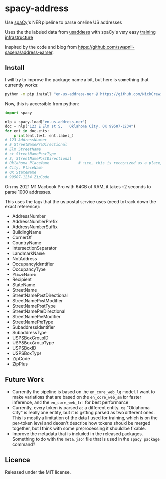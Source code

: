 # spacy-address

Use [spaCy](https://spacy.io/)'s NER pipeline to parse oneline US addresses

Uses the the labeled data from [usaddress](https://github.com/datamade/usaddress)
with spaCy's very easy [training infrastructure](https://spacy.io/usage/training)

Inspired by the code and blog from https://github.com/swapnil-saxena/address-parser.

## Install

I will try to improve the package name a bit, but here is something that currently works:

```bash
python -m pip install "en-us-address-ner @ https://github.com/NickCrews/spacy-address/releases/download/20241006-233052/en_us_address_ner-0.0.0-py3-none-any.whl"
```

Now, this is accessible from python:

```python
import spacy

nlp = spacy.load("en-us-address-ner")
doc = nlp("123 E Elm st S,   Oklahoma City, OK 99507-1234")
for ent in doc.ents:
    print(ent.text, ent.label_)
# 123 AddressNumber
# E StreetNamePreDirectional
# Elm StreetName
# st StreetNamePostType
# S, StreetNamePostDirectional
# Oklahoma PlaceName             # nice, this is recognized as a place, not a state!
# City, PlaceName
# OK StateName
# 99507-1234 ZipCode
```

On my 2021 M1 Macbook Pro with 64GB of RAM, it takes ~2 seconds to parse 1000 addresses.

This uses the tags that the us postal service uses (need to track down the exact reference):
- AddressNumber
- AddressNumberPrefix
- AddressNumberSuffix
- BuildingName
- CornerOf
- CountryName
- IntersectionSeparator
- LandmarkName
- NotAddress
- OccupancyIdentifier
- OccupancyType
- PlaceName
- Recipient
- StateName
- StreetName
- StreetNamePostDirectional
- StreetNamePostModifier
- StreetNamePostType
- StreetNamePreDirectional
- StreetNamePreModifier
- StreetNamePreType
- SubaddressIdentifier
- SubaddressType
- USPSBoxGroupID
- USPSBoxGroupType
- USPSBoxID
- USPSBoxType
- ZipCode
- ZipPlus

## Future Work

- Currently the pipeline is based on the `en_core_web_lg` model. I want to make variations
  that are based on the `en_core_web_sm` for faster inference, and the `en_core_web_trf`
  for best performance
- Currently, every token is parsed as a different entity. eg "Oklahoma City" is
  really one entity, but it is getting parsed as two different ones.
  This is mostly a limitation of the data I used for training, which is
  on the per-token level and deosn't describe how tokens should be merged together,
  but I think with some preprocessing it should be fixable.
- Improve the metadata that is included in the released packages.
  Something to do with the `meta.json` file that is used in the `spacy package` command?

## Licence

Released under the MIT license.